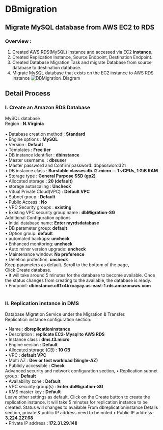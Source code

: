 # DBmigration
## Migrate MySQL database from AWS EC2 to RDS


### Overview : 
1.	Created AWS RDS(MySQL) instance and accessed via EC2 <b>instance</b>.
2.	Created Replication Instance, Source Endpoint, Destination Endpoint.
3.	Created Database Migration Task and migrate Database from source database to destination database.
4.	Migrate MySQL database that exists on the EC2 instance to AWS RDS Instance
![DBMigration_Diagram](https://user-images.githubusercontent.com/53235392/227803558-daaa553b-11dd-4599-b597-d91ef689d6fc.png)


## Detail Process
### I. Create an Amazon RDS Database

MySQL database <br>
Region : <b> N.Virginia </b><br>
 </b><br>
•	Database creation method : <b>Standard</b><br>
•	Engine options           :  <b>MySQL</b><br>
•	Version                       : <b>Default</b><br>
•	Templates                   : <b>Free tier</b><br>
•	DB instance identifier    :  <b>dbinstance</b><br>
•	Master username.         : <b>dbsuser</b><br>
•	Master password and Confirm password: dbpassword321</b><br>
•	DB instance class        : <b>Burstable classes db.t2.micro — 1 vCPUs, 1 GiB RAM</b><br>
•	Storage type            : <b>General Purpose SSD (gp2)</b><br>
•	Allocated storage        : <b>20 (default)</b><br>
•	storage autoscaling     : <b>Uncheck</b><br>
•	Vitual Private Cloud(VPC) : <b>Default VPC</b><br>
•	Subnet group : <b>Default</b><br>
•	Public Access : <b>No</b><br>
•	VPC Security groups :  <b>existing </b><br>
•	Existing VPC security group name : <b>dbMigration-SG</b><br>
Additional Configuration options<br>
•	Initial database name: <b>Enter myrdsdatabase</b><br>
•	DB parameter group: <b>default</b><br>
•	Option group: <b>default</b><br>
•	automated backups: <b>uncheck</b><br>
•	Enhanced monitoring: <b>uncheck</b><br>
•	Auto minor version upgrade: <b>uncheck</b><br>
•	Maintenance window: <b>No preference</b><br>
•	Deletion protection: <b>uncheck</b><br>
Keep parameters as default. Scroll to the bottom of the page, </b><br>
Click Create database.</b><br>
•	It will take around 5 minutes for the database to become available. Once the status changes from creating to the available, the database is ready.</b><br>
•	Endpoint: <b>dbinstance.c81x4bxxayay.us-east-1.rds.amazonaws.com</b><br><br>

### II. Replication instance in DMS

Database Migration Service under the Migration & Transfer.<br>
Replication instance configuration section:

•	Name                             : <b>dbreplicationinstance</b><br>
•	Description                     : <b>replicate EC2-Mysql to AWS RDS</b><br> 
•	Instance class                : <b>dms.t3.micro</b><br>
•	Engine version               : <b>Default</b><br>
•	Allocated storage (GB)   : <b>10 GB</b><br>
•	VPC                                : <b>default VPC</b><br>
•	Multi AZ                           :  <b>Dev or test workload (Single-AZ)</b><br>
•	Publicly accessible          : <b>Check</b><br>
Advanced security and network configuration section,
•	Replication subnet group  : <b>Default</b><br>
•	Availability zone                  : <b>Default</b><br>
•	VPC security group(s)        : <b>Enter dbMigration-SG</b><br>
•	KMS master key                  : <b>Default</b><br>
Leave other settings as default.
Click on the  Create button to create the replication instance.
It will take 5 minutes for replication instance to be created. Status will changes to available 
From dbreplicationinstance  Details section, private & public IP address need to be noted
•	Public IP address : <b>3.224.227.68</b><br>
•	Private IP address :<b> 172.31.29.148</b><br>



